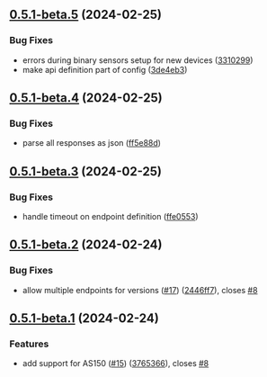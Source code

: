 ## [0.5.1-beta.5](https://github.com/Michsior14/ha-venta/compare/v0.5.1-beta.4...v0.5.1-beta.5) (2024-02-25)


### Bug Fixes

* errors during binary sensors setup for new devices ([3310299](https://github.com/Michsior14/ha-venta/commit/3310299d8940ff6b718becad106a9427d4192c07))
* make api definition part of config ([3de4eb3](https://github.com/Michsior14/ha-venta/commit/3de4eb3fd5bb5f7f56b445f7fa85c400f2b40c5f))

## [0.5.1-beta.4](https://github.com/Michsior14/ha-venta/compare/v0.5.1-beta.3...v0.5.1-beta.4) (2024-02-25)


### Bug Fixes

* parse all responses as json ([ff5e88d](https://github.com/Michsior14/ha-venta/commit/ff5e88d4769ca19ab65da0f7174b57640024dd48))

## [0.5.1-beta.3](https://github.com/Michsior14/ha-venta/compare/v0.5.1-beta.2...v0.5.1-beta.3) (2024-02-25)


### Bug Fixes

* handle timeout on endpoint definition ([ffe0553](https://github.com/Michsior14/ha-venta/commit/ffe055344b9afa5fba22dadfe8554a53db127a49))

## [0.5.1-beta.2](https://github.com/Michsior14/ha-venta/compare/v0.5.1-beta.1...v0.5.1-beta.2) (2024-02-24)


### Bug Fixes

* allow multiple endpoints for versions ([#17](https://github.com/Michsior14/ha-venta/issues/17)) ([2446ff7](https://github.com/Michsior14/ha-venta/commit/2446ff76f1d5afbd3708e479614813820614a017)), closes [#8](https://github.com/Michsior14/ha-venta/issues/8)

## [0.5.1-beta.1](https://github.com/Michsior14/ha-venta/compare/v0.5.1-beta.0...v0.5.1-beta.1) (2024-02-24)


### Features

* add support for AS150 ([#15](https://github.com/Michsior14/ha-venta/issues/15)) ([3765366](https://github.com/Michsior14/ha-venta/commit/37653666c4045c211e9caaffa8b1bf025d4b0fa2)), closes [#8](https://github.com/Michsior14/ha-venta/issues/8)

